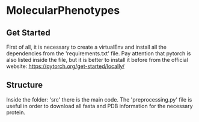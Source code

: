# MolecularPhenotypes
## Get Started
First of all, it is necessary to create a virtualEnv and install all the dependencies from the 'requirements.txt' file. Pay attention that pytorch is also listed inside the file, but it is better to install it before from the official website: https://pytorch.org/get-started/locally/

## Structure
Inside the folder: 'src' there is the main code. The 'preprocessing.py' file is useful in order to download all fasta and PDB information for the necessary protein.